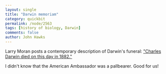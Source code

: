 ```yaml
---
layout: single 
title: "Darwin memoriam" 
category: quickbit
permalink: /node/2563
tags: [history of biology, Darwin] 
comments: false 
author: John Hawks 
---
```


Larry Moran posts a contemporary description of Darwin's funeral: <a href="http://sandwalk.blogspot.com/2010/04/charles-darwin-died-on-this-day-in-1882.html">"Charles Darwin died on this day in 1882."</a>

I didn't know that the American Ambassador was a pallbearer. Good for us!


